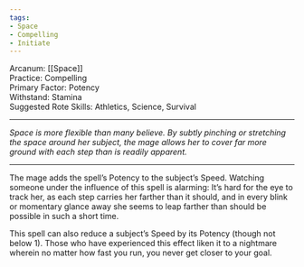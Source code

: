 ```yaml
---
tags:
- Space
- Compelling
- Initiate
---
```


Arcanum: [[Space]]\
Practice: Compelling\
Primary Factor: Potency\
Withstand: Stamina\
Suggested Rote Skills: Athletics, Science, Survival

---

_Space is more flexible than many believe. By subtly pinching or stretching the space around her subject, the mage allows her to cover far more ground with each step than is readily apparent._

---

The mage adds the spell’s Potency to the subject’s Speed. Watching someone under the influence of this spell is alarming: It’s hard for the eye to track her, as each step carries her farther than it should, and in every blink or momentary glance away she seems to leap farther than should be possible in such a short time.

This spell can also reduce a subject’s Speed by its Potency (though not below 1). Those who have experienced this effect liken it to a nightmare wherein no matter how fast you run, you never get closer to your goal.